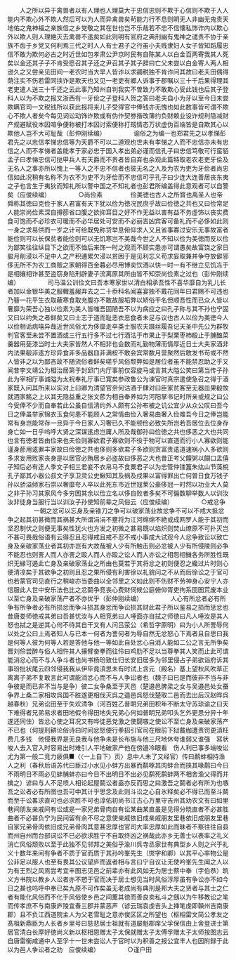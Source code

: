 <!-- { "loadSidebar": true } -->
　　人之所以异于禽兽者以有人理也人理莫大于忠信忠则不欺于心信则不欺于人人能内不欺心外不欺人然后可以为人而异禽兽矣茍能力行不息则眀无人非幽无鬼责天地佑之鬼神福之亲族信之乡党敬之其在世也岂不乐哉若不忠不信懐私饰诈内以欺心外以欺人则人理絶灭去禽兽不逺矣如此则明有官府之典刑幽有鬼神之谴责不协于亲族不齿于乡党又何利焉三代之时人人有士君子之行虽小夫贱隶妇人女子皆知蹈履忠信不敢为欺何必古之时近世如包孝肃公尹京时民有自陈某人以白金百两寄我其人死矣以金还其子子不肯受愿召其子还之尹召其子其子辞曰亡父未尝以白金寄人两人相逊久之又尝亲见田间一老农时当大旱人皆诈以求蠲税独不肯诈问其故曰老夫田偶得荫注实不伤若雷同挟诈是欺天也又见一老吏有郷人诉事于郡嘱以三十千后果得理其老吏遣人送三十千还之云此事乃知州自判我实不曽致力不敢欺心受此钱也后其子登科人以为不欺之报又浙西有一牙侩之子登科人贺之答曰老夫自小为牙以至今日未尝欺瞒官司一文税钱所以获此报将来儿子受得官中俸钱亦无愧也如此数事皆可谓不欺心不欺人者矣今每见词讼动饰诈欺或有伪作契劵揩改簿约负财赖业设诈规利隐减财产规避赋役本因喧争便称被打本因讨索便称打刼情态万状虚伪百端皆是自欺其心以欺他人岂不大可耻哉（彭仲刚续编）
　　
　　谕俗之为编一也郑君先之以孝悌彭君先之以忠信孝悌忠信等为天爵不可以二道观也世未有孝悌之人而不忠信亦未有忠信之人而不孝悌者盖能孝于家必忠于国入孝出弟必谨而信孔子曰忠信笃敬可行蛮貊孟子曰孝悌忠信可挞甲兵人有天爵而不贵者皆自弃也余观此篇特取老农老吏牙侩及无名人之事亦所以愧上一等人之不忠不信者也彼无名之人及为农为吏为牙侩者尚忠信如此况稍有名称不为农不为吏不为牙侩而不忠信可乎孔子曰少连大连善居丧东夷之子也言生于夷狄而知礼所以警中国之不知礼者也彭君所编盖得此意观者可以自警矣（应俊续编）
　　
　　○尚俭素
　　
　　俭美徳也古人之所寳也禹圣人也帝舜称其徳曰克俭于家人君富有天下犹以俭为徳况民庶乎故曰俭徳之共也又曰俭常足人能崇尚俭素深自撙莭省口腹之欲抑耳目之好不作无益以害有益不务虚饰以丧实费食可饱而不必珍衣可暖而不必华居处可安而不必丽吉凶宾客可备礼而不必侈如此则一身之求易供而一岁之计可给既免称贷举息俯仰求人又且省事寡过安乐无事故富者能俭则可以长保贫者能俭则可以无饥寒岂不美哉今世之人不知以俭为美徳而反以俭为鄙笑往往纵目下之欲而不恤后来饰一时之观而不顾实患亦可谓愚矣故富饶之家日朘月削浸以不足中人之产积逋累欠浸以贫困于是见利忘义苟求妄取兼并争夺放僻邪侈无所不为农工商贩之家朝得百金暮必尽用博奕饮酒以快一时一有不继立见饥冻于是相攘相诈甚至盗窃身陷刑辟妻子流离原其所由皆不知崇尚俭素之过也（彭仲刚续编）
　　
　　司马温公训俭文曰吾本寒家世以清白相承吾性不喜华靡自为乳儿长者加以金银华美之服輙羞赧弃去之二十忝科名闻喜宴独不戴花同年曰君赐不可违也乃簮一花平生衣取蔽寒食取充腹亦不敢故服垢弊以矫俗干名但顺吾性而已众人皆以奢靡为荣吾心独以俭素为美人皆嗤吾固陋吾不以为病应之曰孔子称与其不孙也宁固又曰以约失之者鲜矣又曰士志于道而耻恶衣恶食者未足与议也古人以俭为美徳今人以俭相诟病嘻异哉近世风俗尤为侈靡走卒类士服农夫蹑丝履吾记天圣中先公为群牧判官客至未尝不置酒或三行五行多不过七行酒沽于市果止于梨栗枣杮殽止于脯醢菜羹器用甆漆当时士大夫家皆然人不相非也会数而礼勤物薄而情厚近日士大夫家酒非内法果殽非逺方珍异食非多品器皿非满桉不敢会宾常数月营聚然后敢发书苟或不然人皆非之以为鄙吝故不随流俗者鲜矣嗟乎风俗颓弊如是居位者虽不能禁忍助之乎又闻昔李文靖公为相治居第于封邱门内厅事前仅容旋马或言其大隘公笑曰第当传子孙此为宰相厅事诚隘为太祝奉礼厅事已寛矣参政鲁公为谏官时真宗遣使急召之得于酒家既入问其所来以实对上曰卿为清望官奈何沽酒于肆对曰臣家贫客至无器皿果殽故就酒家觞之上以其无隐益重之张文莭为相自奉养如为河阳掌书记时所亲或规之曰公今受俸不少而自奉若此公虽自信清约外人颇有公孙布被之讥公宜少从众公叹曰吾今日之俸虽举家锦衣玉食何患不能顾人之常情由俭入奢易由奢入俭难吾今日之俸岂能常有身岂能常存一旦异于今日家人习奢已久不能顿俭必致失所岂若吾居位去位身存身亡如一日乎呜呼大贤之深谋逺虑岂庸人所及哉御孙曰俭徳之共也侈恶之大也共同也言有徳者皆由俭来也夫俭则寡欲君子寡欲则不役于物可以直道而行小人寡欲则能谨身莭用逺罪丰家故曰俭徳之共也侈则多欲君子多欲则贪富贵逺道速祸小人多欲则多求妄用败家丧身是以居官必贿居乡必盗故曰侈恶之大也昔正考父饘粥以餬口孟僖子知后必有逹人季文子相三君妾不衣帛马不食粟君子以为忠管仲镂簋朱纮山节藻梲孔子鄙其小器公叔文子享卫灵公史鳅知其及祸及戍果以富得罪出亡何曽日食万钱子孙以骄溢倾家石崇以奢靡夸人卒以此死东市近世冦莱公豪侈冠一时然以功业大人莫之非子孙习其家风今多穷困其余以俭立名以侈自败者多矣不可徧数聊举数人以训汝汝非徒身当服行当以训汝子孙使知前辈之风俗云（应俊续编）
　　
　　○戒忿争
　　
　　一朝之忿可以忘身及亲锥刀之争可以破家荡业故忿争不可以不戒大抵忿争之起其初甚微而其祸甚大所谓涓涓不壅将为江河绵绵不絶或成网罗人能于其初而坚忍制伏之则便无事矣性犹火也方发之初微之甚易既以焰炽则焚山燎原不可扑灭岂不甚可畏哉俗语有云得忍且忍得戒且戒不忍不戒小事成大试观今人忿争致讼以致亡身及亲破家荡业者其初亦岂有大故哉被人少有所触击则必忿被人少有所侵陵则必争不能忍也则詈人而人亦詈之殴人而人亦殴之讼人而人亦讼之相怨相雠各务所胜性既炽无縁可遏此亡身及亲破家荡业之所由也莫若于其将忿之初则便忍之纔过片时则心便清凉矣于其欲争之初则且忍之果所侵有利害徐以礼貌问之不从而后徐讼之于官可也若蒙官司见直行之稍峻亦当委曲以全邻里之义如此则不伤财不劳神身心安宁人亦信服此人世中安乐法也比之忿鬬争竞丧心费财伺候公庭俯仰胥吏拘系囹圄荒废本业以至亡身及亲破家荡产者不亦优乎（彭仲刚续编）
　　
　　人心有所忿者必有所争有所争者必有所损忿而争斗损其身忿而争讼损其财此君子所以鉴易之损而惩忿也昔唐娄师徳戒其弟曰吾甚忧汝与人相竞弟曰人唾面亦自拭之师徳曰凡人唾汝是其人怒也拭之是逆其心何不待其自干又有人问吕荥公（希哲字原明）曰为小人所詈辱何以处之公曰上焉者知人与已本一何者为詈何者为辱自然无忿怒心下焉者且自思曰我是何等人彼为何等人若是答他与他一等如此自处忿心自消人能如二公之言无所争矣晋刘伶尝醉与俗人相忤其人攘臂奋拳而往伶曰鸡肋不足以当尊拳其人笑而止此可谓能消忿心而不与人争斗者也尚书杨玢致仕归长安旧居多为邻里侵占子弟欲诣府诉其事玢批状尾云四邻侵我我从伊毕竟湏思未有时试上含元（殿名）基上望秋风吹草正离离子弟不复敢言此可谓能消忿心而不与人争讼者也（魏子曰已是而彼非不当与非争彼是而已非不当与是争）彼二女争桑至于灭邑（楚邉邑脾梁之女与吴邉邑处女蚕争界上桑二家相攻呉国不胜遂更相伐灭呉之邉邑呉怒伐楚取二邑而去出后汉赵晔呉越春秋）兄弟讼田至于失欢清争（河百姓乙普眀兄弟田积年不断太守苏琼谕之曰天下难得者兄弟易求者田地假令得田地失兄弟心何如普眀兄弟叩头乞外更思分异十年遂还同住）皆忿心使之耳况又有哗徒恶党激之使闘嗾之使讼不至亡身及亲破家荡产不已也（何提刑耕论俗诗曰时间忿怒便行拳招引官司在眼前下狱戴枷遭责罚更湏枉费几多钱　他侵我界是无良我与他争未是长布施与他三尺地休夸谁弱又谁强　冩状唆人去入官入时容易出时难引人平地破家产他在傍邉冷眼看　伤人利已事多端唆讼尤为第一般二竞力疲俱■〈〈一上自下〉页〉息中人未了又经官）传曰鹬蚌相持渔人之利（春秋后语苏代曰臣过小水见小蚌方出暴而鹬啄其肉蚌合而挟其喙鹬曰今日不雨明日不雨必见蚌脯蚌亦曰今日不出明日不出必见鹬死鹬蚌两不相舍渔父得而并擒之）谚曰与人不足唝人相论起屋鬬讼者盍亦反而思之曰激吾之鬬者必有所为也嗾吾之讼者必有所图也吾可中其计乎思念及此则斗讼之心自氷释矣必不得已而至斗鬬而至于讼畧求直可也必求胜不可也淳佑初尚书江古心万里守吉州其劝农文有曰如里巷间朋友亲戚间有讼或是一家兄弟骨肉自有讼某曲某直虽是见得分晓直者不必甚胜曲者不必甚负宁为民间留有余不尽之意使亲戚依旧成亲戚朋友里巷依旧成朋友里巷自家兄弟骨肉依旧成兄弟骨肉其意甚忠厚也官司大率忠厚如此而昧者不察往往自县而州自州而台部词讼不已必欲求胜宁不自取终凶之祸哉此亦乡无善士以表率之礼义消亡风俗颓败以至于此独不见邻邦之美俗乎渝川呉寺丞家世有典型乡人则之兴于礼义十数年来间有争者不质于官而质于其孙吟峯先生（爕字和卿）以其平心率物公是公非足以服人也至有畏其公议望庐而返者相与言曰宁自议让无使吟峯先生闻之人以为有王烈之风焉尝考宜丰图志见邑之前辈亦有此风如无为居士蔡中奉（字伯恭）筑义方书院以教乡人讼者亦不愬于官而决于居士想见当时风俗淳厚虽有争讼亦不如今日之甚也呜呼中奉已矣九原不可作矣虽无老成尚有典刑是邦大夫之贤者与其士之仁者有能化风俗而不化于风俗使乡邑之间薫其徳而善良卖私斗之劔以为牛移教讼之笔而传孝庶不与南康庐陵宜春三郡并蒙恶声（谚云瑞袁虔吉头上挿笔虔即贑州吉南康郡）且不负江西道院主人为父老雪耻之意亦俊区区之所望也（枢相雷文简公孝友之髙柤新鼎臣为人长者乡里号曰慈悲居士祖就有道屡魁郡庠父孚保信由上舍登进士第居官清白长厚好徳尚义新以枢相恩赠太子太保就赠太子太傅孚赠太子太师按图志云自唐雷衡咸通中人至孚十一世未尝讼人于官时以为积善之报公宜丰人也因附録于此以为邑人争讼者之劝　应俊续编）
　　
　　○谨户田
　　

